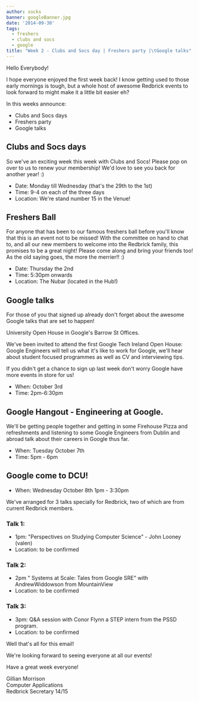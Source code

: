 ```yaml
---
author: socks
banner: googleBanner.jpg
date: '2014-09-30'
tags:
  - freshers
  - clubs and socs
  - google
title: "Week 2 - Clubs and Socs day | Freshers party |\tGoogle talks"
---
```


Hello Everybody!

I hope everyone enjoyed the first week back! I know getting used to those early
mornings is tough, but a whole host of awesome Redbrick events to look forward
to might make it a little bit easier eh?

In this weeks announce:

- Clubs and Socs days
- Freshers party
- Google talks

 <!-- more -->

## Clubs and Socs days

So we've an exciting week this week with Clubs and Socs! Please pop on over to
us to renew your membership! We'd love to see you back for another year! :)

- Date: Monday till Wednesday (that's the 29th to the 1st)
- Time: 9-4 on each of the three days
- Location: We're stand number 15 in the Venue!

## Freshers Ball

For anyone that has been to our famous freshers ball before you'll know that
this is an event not to be missed! With the committee on hand to chat to, and
all our new members to welcome into the Redbrick family, this promises to be a
great night! Please come along and bring your friends too! As the old saying
goes, the more the merrier!! :)

- Date: Thursday the 2nd
- Time: 5:30pm onwards
- Location: The Nubar (located in the Hub!)

## Google talks

For those of you that signed up already don't forget about the awesome Google
talks that are set to happen!

University Open House in Google's Barrow St Offices.

We've been invited to attend the first Google Tech Ireland Open House: Google
Engineers will tell us what it's like to work for Google, we'll hear about
student focused programmes as well as CV and interviewing tips.

If you didn't get a chance to sign up last week don't worry Google have more
events in store for us!

- When: October 3rd
- Time: 2pm-6:30pm

## Google Hangout - Engineering at Google.

We'll be getting people together and getting in some Firehouse Pizza and
refreshments and listening to some Google Engineers from Dublin and abroad talk
about their careers in Google thus far.

- When: Tuesday October 7th
- Time: 5pm - 6pm

## Google come to DCU!

- When: Wednesday October 8th 1pm - 3:30pm

We've arranged for 3 talks specially for Redbrick, two of which are from current
Redbrick members.

### Talk 1:

- 1pm: "Perspectives on Studying Computer Science" - John Looney (valen)
- Location: to be confirmed

### Talk 2:

- 2pm " Systems at Scale: Tales from Google SRE" with AndrewWiddowson from
  MountainView
- Location: to be confirmed

### Talk 3:

- 3pm: Q&A session with Conor Flynn a STEP intern from the PSSD program.
- Location: to be confirmed

Well that's all for this email!

We're looking forward to seeing everyone at all our events!

Have a great week everyone!

Gillian Morrison  
Computer Applications  
Redbrick Secretary 14/15
